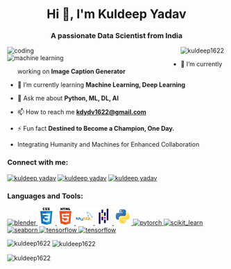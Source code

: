 <h1 align="center">Hi 👋, I'm Kuldeep Yadav</h1>
<h3 align="center">A passionate Data Scientist from India</h3>
<img align="left"alt="coding" width="400" src="https://c.tenor.com/GfSX-u7VGM4AAAAC/coding.gif">
<img align="left"alt="machine learning" width="400" src="https://img.freepik.com/premium-photo/cyber-brain-artificial-intelligence-wires-circuit-attached-futuristic-life-generative-ai_849006-316.jpg?w=996"
<p align="left"> <img src="https://komarev.com/ghpvc/?username=kuldeep1622&label=Profile%20views&color=0e75b6&style=flat" alt="kuldeep1622" /> </p>


- 🔭 I’m currently working on **Image Caption Generator**

- 🌱 I’m currently learning **Machine Learning, Deep Learning**

- 💬 Ask me about **Python, ML, DL, AI**

- 📫 How to reach me **kdydv1622@gmail.com**

- ⚡ Fun fact **Destined to Become a Champion, One Day.**
- Integrating Humanity and Machines for Enhanced Collaboration

<h3 align="left">Connect with me:</h3>
<p align="left">
<a href="https://linkedin.com/in/kuldeep yadav" target="blank"><img align="center" src="https://raw.githubusercontent.com/rahuldkjain/github-profile-readme-generator/master/src/images/icons/Social/linked-in-alt.svg" alt="kuldeep yadav" height="30" width="40" /></a>
<a href="https://fb.com/kuldeep yadav" target="blank"><img align="center" src="https://raw.githubusercontent.com/rahuldkjain/github-profile-readme-generator/master/src/images/icons/Social/facebook.svg" alt="kuldeep yadav" height="30" width="40" /></a>
<a href="https://www.leetcode.com/kuldeep yadav" target="blank"><img align="center" src="https://raw.githubusercontent.com/rahuldkjain/github-profile-readme-generator/master/src/images/icons/Social/leet-code.svg" alt="kuldeep yadav" height="30" width="40" /></a>
</p>

<h3 align="left">Languages and Tools:</h3>
<p align="left"> <a href="https://www.blender.org/" target="_blank" rel="noreferrer"> <img src="https://download.blender.org/branding/community/blender_community_badge_white.svg" alt="blender" width="40" height="40"/> </a> <a href="https://www.w3schools.com/css/" target="_blank" rel="noreferrer"> <img src="https://raw.githubusercontent.com/devicons/devicon/master/icons/css3/css3-original-wordmark.svg" alt="css3" width="40" height="40"/> </a> <a href="https://www.w3.org/html/" target="_blank" rel="noreferrer"> <img src="https://raw.githubusercontent.com/devicons/devicon/master/icons/html5/html5-original-wordmark.svg" alt="html5" width="40" height="40"/> </a> <a href="https://www.mysql.com/" target="_blank" rel="noreferrer"> <img src="https://raw.githubusercontent.com/devicons/devicon/master/icons/mysql/mysql-original-wordmark.svg" alt="mysql" width="40" height="40"/> </a> <a href="https://pandas.pydata.org/" target="_blank" rel="noreferrer"> <img src="https://raw.githubusercontent.com/devicons/devicon/2ae2a900d2f041da66e950e4d48052658d850630/icons/pandas/pandas-original.svg" alt="pandas" width="40" height="40"/> </a> <a href="https://www.python.org" target="_blank" rel="noreferrer"> <img src="https://raw.githubusercontent.com/devicons/devicon/master/icons/python/python-original.svg" alt="python" width="40" height="40"/> </a> <a href="https://pytorch.org/" target="_blank" rel="noreferrer"> <img src="https://www.vectorlogo.zone/logos/pytorch/pytorch-icon.svg" alt="pytorch" width="40" height="40"/> </a> <a href="https://scikit-learn.org/" target="_blank" rel="noreferrer"> <img src="https://upload.wikimedia.org/wikipedia/commons/0/05/Scikit_learn_logo_small.svg" alt="scikit_learn" width="40" height="40"/> </a> <a href="https://seaborn.pydata.org/" target="_blank" rel="noreferrer"> <img src="https://seaborn.pydata.org/_images/logo-mark-lightbg.svg" alt="seaborn" width="40" height="40"/> </a> <a href="https://www.tensorflow.org" target="_blank" rel="noreferrer"> <img src="https://www.vectorlogo.zone/logos/tensorflow/tensorflow-icon.svg" alt="tensorflow" width="40" height="40"/> </a> 
<a href="https://powerbi.microsoft.com/en-us/"> <img src="[https://www.vectorlogo.zone/logos/tensorflow/tensorflow-icon.svg](https://th.bing.com/th/id/R.11ba2dd209d501750436f4950ad45a68?rik=iYnIaCD3gTVGsQ&riu=http%3a%2f%2fwww.statslab-bi.co.nz%2fwp-content%2fuploads%2f2016%2f11%2fdfkhadf.jpg&ehk=R6VW2ZkdCWqnjOlHUh5%2bVPEm4A2my%2fKYC2Fo5LMUYAo%3d&risl=&pid=ImgRaw&r=0)" alt="tensorflow" width="40" height="40"/> </a> 
</p>

<p><img align="left" src="https://github-readme-stats.vercel.app/api/top-langs?username=kuldeep1622&show_icons=true&locale=en&layout=compact" alt="kuldeep1622" /></p>

<p>&nbsp;<img align="center" src="https://github-readme-stats.vercel.app/api?username=kuldeep1622&show_icons=true&locale=en" alt="kuldeep1622" /></p>

<p><img align="center" src="https://github-readme-streak-stats.herokuapp.com/?user=kuldeep1622&" alt="kuldeep1622" /></p>
